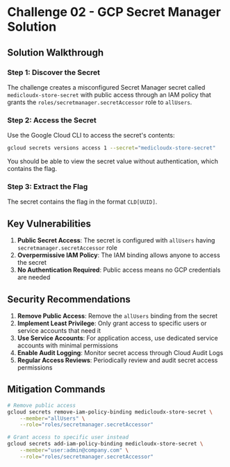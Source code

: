 # Challenge 02 - GCP Secret Manager Solution

## Solution Walkthrough

### Step 1: Discover the Secret

The challenge creates a misconfigured Secret Manager secret called `medicloudx-store-secret` with public access through an IAM policy that grants the `roles/secretmanager.secretAccessor` role to `allUsers`.

### Step 2: Access the Secret

Use the Google Cloud CLI to access the secret's contents:

```bash
gcloud secrets versions access 1 --secret="medicloudx-store-secret"
```

You should be able to view the secret value without authentication, which contains the flag.

### Step 3: Extract the Flag

The secret contains the flag in the format `CLD[UUID]`.

## Key Vulnerabilities

1. **Public Secret Access**: The secret is configured with `allUsers` having `secretmanager.secretAccessor` role
2. **Overpermissive IAM Policy**: The IAM binding allows anyone to access the secret
3. **No Authentication Required**: Public access means no GCP credentials are needed

## Security Recommendations

1. **Remove Public Access**: Remove the `allUsers` binding from the secret
2. **Implement Least Privilege**: Only grant access to specific users or service accounts that need it
3. **Use Service Accounts**: For application access, use dedicated service accounts with minimal permissions
4. **Enable Audit Logging**: Monitor secret access through Cloud Audit Logs
5. **Regular Access Reviews**: Periodically review and audit secret access permissions

## Mitigation Commands

```bash
# Remove public access
gcloud secrets remove-iam-policy-binding medicloudx-store-secret \
    --member="allUsers" \
    --role="roles/secretmanager.secretAccessor"

# Grant access to specific user instead
gcloud secrets add-iam-policy-binding medicloudx-store-secret \
    --member="user:admin@company.com" \
    --role="roles/secretmanager.secretAccessor"
```

